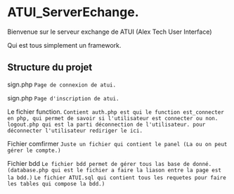 # ATUI_ServerEchange.

Bienvenue sur le serveur exchange de ATUI (Alex Tech User Interface)

Qui est tous simplement un framework.

## Structure du projet
sign.php
```Page de connexion de atui.```

sign.php
```Page d'inscription de atui.```


Le fichier function.
```Contient auth.php est qui le function est_connecter en php, qui permet de savoir si l'utilisateur est connecter ou non.```
```logout.php qui est la parti déconnection de l'utilisateur. pour déconnecter l'utilisateur rediriger le ici.```

Fichier comfirmer
```Juste un fichier qui contient le panel (La ou on peut gérer le compte.)```

Fichier bdd
```Le fichier bdd permet de gérer tous las base de donné. (database.php qui est le fichier a faire la liason entre la page est la bdd.)```
```Le fichier ATUI.sql qui contient tous les requetes pour faire les tables qui compose la bdd.)```
